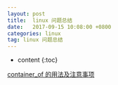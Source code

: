 ```yaml
---
layout: post
title:  linux 问题总结
date:   2017-09-15 10:08:00 +0800
categories: linux
tag: linux 问题总结
---
```


* content
{:toc}

[container_of 的用法及注意事项](http://blog.csdn.net/cuijianzhongswust/article/details/8249352)
